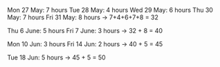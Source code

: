 Mon 27 May: 7 hours
Tue 28 May: 4 hours
Wed 29 May: 6 hours
Thu 30 May: 7 hours
Fri 31 May: 8 hours -> 7+4+6+7+8 = 32

Thu 6 June: 5 hours
Fri 7 June: 3 hours -> 32 + 8 = 40

Mon 10 Jun: 3 hours
Fri 14 Jun: 2 hours -> 40 + 5 = 45

Tue 18 Jun: 5 hours -> 45 + 5 = 50